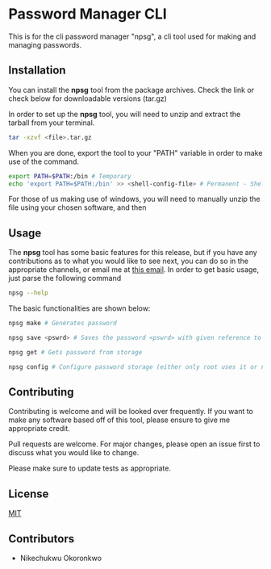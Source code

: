 # Password Manager CLI

This is for the cli password manager "npsg", a cli tool used for making and managing passwords.

## Installation

You can install the **npsg** tool from the package archives. Check the link or check below for downloadable versions (tar.gz)

In order to set up the **npsg** tool, you will need to unzip and extract the tarball from your terminal.
```bash
tar -xzvf <file>.tar.gz
```

When you are done, export the tool to your "PATH" variable in order to make use of the command.
```bash
export PATH=$PATH:/bin # Temporary
echo 'export PATH=$PATH:/bin' >> <shell-config-file> # Permanent - Shell config file could be '~/.zshrc', '~/.bashrc' etc
```

For those of us making use of windows, you will need to manually unzip the file using your chosen software, and then 

## Usage
The **npsg** tool has some basic features for this release, but if you have any contributions as to what you would like to see next, you can do so in the appropriate channels, or email me at [this email](https://nikechukwu@gmail.com).
In order to get basic usage, just parse the following command
```bash
npsg --help
```

The basic functionalities are shown below:
```bash
npsg make # Generates password

npsg save <pswrd> # Saves the password <pswrd> with given reference to storage

npsg get # Gets password from storage

npsg config # Configure password storage (either only root uses it or not)
```

## Contributing

Contributing is welcome and will be looked over frequently. If you want to make any software based off of this tool, please ensure to give me appropriate credit.

Pull requests are welcome. For major changes, please open an issue first
to discuss what you would like to change.

Please make sure to update tests as appropriate.


## License

[MIT](https://choosealicense.com/licenses/mit/)

## Contributors
- Nikechukwu Okoronkwo
